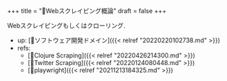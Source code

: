 +++
title = "📝Webスクレイピング概論"
draft = false
+++

Webスクレイピングもしくはクローリング.

-   up: [📂ソフトウェア開発ドメイン]({{< relref "20220220102738.md" >}})
-   refs:
    -   [📝Clojure Scraping]({{< relref "20220426214300.md" >}})
    -   [📝Twitter Scraping]({{< relref "20220124080448.md" >}})
    -   [📝playwright]({{< relref "20211213184325.md" >}})
